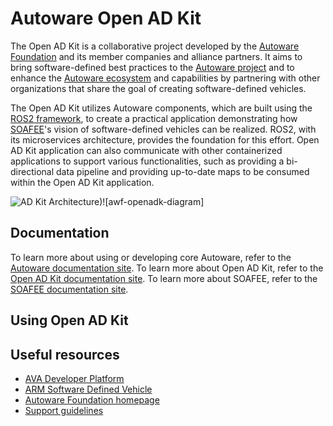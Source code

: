 # Autoware Open AD Kit

The Open AD Kit is a collaborative project developed by the [Autoware Foundation](https://www.autoware.org/) and its member companies and alliance partners. It aims to bring software-defined best practices to the [Autoware project](https://autowarefoundation.github.io/autoware-documentation/main/) and to enhance the [Autoware ecosystem](https://www.autoware.org/autoware-members) and capabilities by partnering with other organizations that share the goal of creating software-defined vehicles.

The Open AD Kit utilizes Autoware components, which are built using the [ROS2 framework](https://docs.ros.org/en/humble/index.html), to create a practical application demonstrating how [SOAFEE](https://www.soafee.io/)'s vision of software-defined vehicles can be realized. ROS2, with its microservices architecture, provides the foundation for this effort. Open AD Kit application can also communicate with other containerized applications to support various functionalities, such as providing a bi-directional data pipeline and providing up-to-date maps to be consumed within the Open AD Kit application.

![AD Kit Architecture](https://user-images.githubusercontent.com/21222428/231436248-f745830d-a74f-42e0-8afe-fd58f6dbc8fc.jpg))![awf-openadk-diagram]

## Documentation

To learn more about using or developing core Autoware, refer to the [Autoware documentation site](https://autowarefoundation.github.io/autoware-documentation/main/).
To learn more about Open AD Kit, refer to the [Open AD Kit documentation site](https://autowarefoundation.github.io/autoware-documentation/main/openadkit/).
To learn more about SOAFEE, refer to the [SOAFEE documentation site](https://gitlab.com/soafee/blueprints).

## Using Open AD Kit


## Useful resources
- [AVA Developer Platform](https://www.adlinktech.com/Products/Computer_on_Modules/COM-HPC-Server-Carrier-and-Starter-Kit/AVA_Developer_Platform)
- [ARM Software Defined Vehicle](https://www.arm.com/blogs/blueprint/software-defined-vehicle)
- [Autoware Foundation homepage](https://www.autoware.org/)
- [Support guidelines](https://autowarefoundation.github.io/autoware-documentation/main/support/support-guidelines/)
